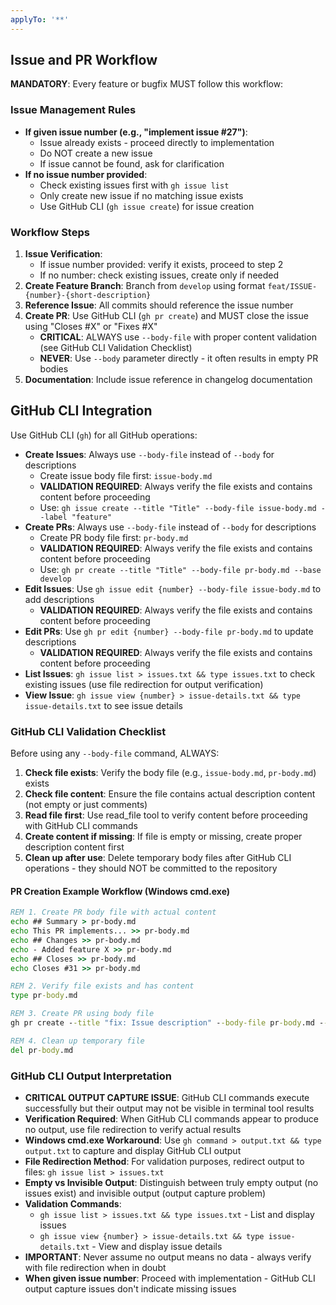 ```yaml
---
applyTo: '**'
---
```

## Issue and PR Workflow
**MANDATORY**: Every feature or bugfix MUST follow this workflow:

### Issue Management Rules
- **If given issue number (e.g., "implement issue #27")**: 
  - Issue already exists - proceed directly to implementation
  - Do NOT create a new issue
  - If issue cannot be found, ask for clarification
- **If no issue number provided**:
  - Check existing issues first with `gh issue list`
  - Only create new issue if no matching issue exists
  - Use GitHub CLI (`gh issue create`) for issue creation

### Workflow Steps
1. **Issue Verification**: 
   - If issue number provided: verify it exists, proceed to step 2
   - If no number: check existing issues, create only if needed
2. **Create Feature Branch**: Branch from `develop` using format `feat/ISSUE-{number}-{short-description}`
3. **Reference Issue**: All commits should reference the issue number
4. **Create PR**: Use GitHub CLI (`gh pr create`) and MUST close the issue using "Closes #X" or "Fixes #X"
   - **CRITICAL**: ALWAYS use `--body-file` with proper content validation (see GitHub CLI Validation Checklist)
   - **NEVER**: Use `--body` parameter directly - it often results in empty PR bodies
5. **Documentation**: Include issue reference in changelog documentation

## GitHub CLI Integration
Use GitHub CLI (`gh`) for all GitHub operations:
- **Create Issues**: Always use `--body-file` instead of `--body` for descriptions
  - Create issue body file first: `issue-body.md`
  - **VALIDATION REQUIRED**: Always verify the file exists and contains content before proceeding
  - Use: `gh issue create --title "Title" --body-file issue-body.md --label "feature"`
- **Create PRs**: Always use `--body-file` instead of `--body` for descriptions
  - Create PR body file first: `pr-body.md`
  - **VALIDATION REQUIRED**: Always verify the file exists and contains content before proceeding
  - Use: `gh pr create --title "Title" --body-file pr-body.md --base develop`
- **Edit Issues**: Use `gh issue edit {number} --body-file issue-body.md` to add descriptions
  - **VALIDATION REQUIRED**: Always verify the file exists and contains content before proceeding
- **Edit PRs**: Use `gh pr edit {number} --body-file pr-body.md` to update descriptions
  - **VALIDATION REQUIRED**: Always verify the file exists and contains content before proceeding
- **List Issues**: `gh issue list > issues.txt && type issues.txt` to check existing issues (use file redirection for output verification)
- **View Issue**: `gh issue view {number} > issue-details.txt && type issue-details.txt` to see issue details

### GitHub CLI Validation Checklist
Before using any `--body-file` command, ALWAYS:
1. **Check file exists**: Verify the body file (e.g., `issue-body.md`, `pr-body.md`) exists
2. **Check file content**: Ensure the file contains actual description content (not empty or just comments)
3. **Read file first**: Use read_file tool to verify content before proceeding with GitHub CLI commands
4. **Create content if missing**: If file is empty or missing, create proper description content first
5. **Clean up after use**: Delete temporary body files after GitHub CLI operations - they should NOT be committed to the repository

#### PR Creation Example Workflow (Windows cmd.exe)
```cmd
REM 1. Create PR body file with actual content
echo ## Summary > pr-body.md
echo This PR implements... >> pr-body.md
echo ## Changes >> pr-body.md
echo - Added feature X >> pr-body.md
echo ## Closes >> pr-body.md
echo Closes #31 >> pr-body.md

REM 2. Verify file exists and has content
type pr-body.md

REM 3. Create PR using body file
gh pr create --title "fix: Issue description" --body-file pr-body.md --base develop

REM 4. Clean up temporary file
del pr-body.md
```

### GitHub CLI Output Interpretation
- **CRITICAL OUTPUT CAPTURE ISSUE**: GitHub CLI commands execute successfully but their output may not be visible in terminal tool results
- **Verification Required**: When GitHub CLI commands appear to produce no output, use file redirection to verify actual results
- **Windows cmd.exe Workaround**: Use `gh command > output.txt && type output.txt` to capture and display GitHub CLI output
- **File Redirection Method**: For validation purposes, redirect output to files: `gh issue list > issues.txt`
- **Empty vs Invisible Output**: Distinguish between truly empty output (no issues exist) and invisible output (output capture problem)
- **Validation Commands**: 
  - `gh issue list > issues.txt && type issues.txt` - List and display issues
  - `gh issue view {number} > issue-details.txt && type issue-details.txt` - View and display issue details
- **IMPORTANT**: Never assume no output means no data - always verify with file redirection when in doubt
- **When given issue number**: Proceed with implementation - GitHub CLI output capture issues don't indicate missing issues
